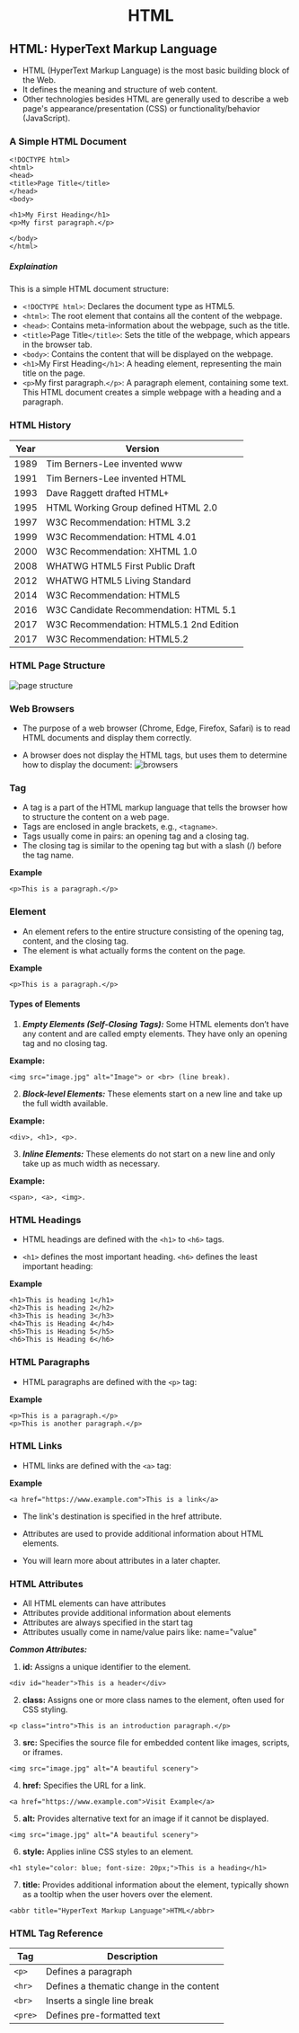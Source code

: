 **<h1 style="text-align:center; font-weigth:bold;"> HTML </h1>**
**<h2>HTML: HyperText Markup Language</h2>**
-	HTML (HyperText Markup Language) is the most basic building block of the Web.
-	It defines the meaning and structure of web content. 
-	Other technologies besides HTML are generally used to describe a web page's appearance/presentation (CSS) or functionality/behavior (JavaScript).
<h3>A Simple HTML Document</h3>

```
<!DOCTYPE html>
<html>
<head>
<title>Page Title</title>
</head>
<body>

<h1>My First Heading</h1>
<p>My first paragraph.</p>

</body>
</html>

```

##### Explaination 
This is a simple HTML document structure:
- `<!DOCTYPE html>`: Declares the document type as HTML5.
- `<html>`: The root element that contains all the content of the webpage.
- `<head>`: Contains meta-information about the webpage, such as the title.
- `<title>`Page Title`</title>`: Sets the title of the webpage, which appears in the browser tab.
- `<body>`: Contains the content that will be displayed on the webpage.
- `<h1>`My First Heading`</h1>`: A heading element, representing the main title on the page.
- `<p>`My first paragraph.`</p>`: A paragraph element, containing some text.
This HTML document creates a simple webpage with a heading and a paragraph.

### HTML History

| Year 	| Version                                 	|
|------	|-----------------------------------------	|
| 1989 	| Tim Berners-Lee invented www            	|
| 1991 	| Tim Berners-Lee invented HTML           	|
| 1993 	| Dave Raggett drafted HTML+              	|
| 1995 	| HTML Working Group defined HTML 2.0     	|
| 1997 	| W3C Recommendation: HTML 3.2            	|
| 1999 	| W3C Recommendation: HTML 4.01           	|
| 2000 	| W3C Recommendation: XHTML 1.0           	|
| 2008 	| WHATWG HTML5 First Public Draft         	|
| 2012 	| WHATWG HTML5 Living Standard            	|
| 2014 	| W3C Recommendation: HTML5               	|
| 2016 	| W3C Candidate Recommendation: HTML 5.1  	|
| 2017 	| W3C Recommendation: HTML5.1 2nd Edition 	|
| 2017 	| W3C Recommendation: HTML5.2             	|

### HTML Page Structure
![page structure](https://cwh-full-next-space.fra1.cdn.digitaloceanspaces.com/tutorial/html-page-structure/html-tag-structure-image.png)

### Web Browsers
- The purpose of a web browser (Chrome, Edge, Firefox, Safari) is to read HTML documents and display them correctly.

- A browser does not display the HTML tags, but uses them to determine how to display the document:
![browsers](https://www.w3schools.com/html/img_chrome.png)

### Tag
- A tag is a part of the HTML markup language that tells the browser how to structure the content on a web page.
- Tags are enclosed in angle brackets, e.g., `<tagname>`.
- Tags usually come in pairs: an opening tag and a closing tag.
- The closing tag is similar to the opening tag but with a slash (/) before the tag name.

**Example**

```<p>This is a paragraph.</p>```

### Element

- An element refers to the entire structure consisting of the opening tag, content, and the closing tag.
- The element is what actually forms the content on the page.

**Example**

```<p>This is a paragraph.</p>```

#### Types of Elements
1. ***Empty Elements (Self-Closing Tags):*** Some HTML elements don’t have any content and are called empty elements. They have only an opening tag and no closing tag.

**Example:**

 ```<img src="image.jpg" alt="Image"> or <br> (line break).```

2. ***Block-level Elements:*** These elements start on a new line and take up the full width available.

**Example:**

``` <div>, <h1>, <p>. ```

3. ***Inline Elements:*** These elements do not start on a new line and only take up as much width as necessary.

**Example:**

```<span>, <a>, <img>.```

### HTML Headings
- HTML headings are defined with the `<h1>` to `<h6>` tags.

- `<h1>` defines the most important heading. `<h6>` defines the least important heading: 

**Example**
```
<h1>This is heading 1</h1>
<h2>This is heading 2</h2>
<h3>This is heading 3</h3>
<h4>This is Heading 4</h4>
<h5>This is Heading 5</h5>
<h6>This is Heading 6</h6>
```
### HTML Paragraphs
- HTML paragraphs are defined with the `<p>` tag:

**Example**
```
<p>This is a paragraph.</p>
<p>This is another paragraph.</p>
```

### HTML Links
- HTML links are defined with the `<a>` tag:

**Example**
```
<a href="https://www.example.com">This is a link</a>
```

- The link's destination is specified in the href attribute. 

- Attributes are used to provide additional information about HTML elements.

- You will learn more about attributes in a later chapter.


### HTML Attributes
- All HTML elements can have attributes
- Attributes provide additional information about elements
- Attributes are always specified in the start tag
- Attributes usually come in name/value pairs like: name="value"

***Common Attributes:***
1. **id:** Assigns a unique identifier to the element.

```
<div id="header">This is a header</div>
```

2. **class:** Assigns one or more class names to the element, often used for CSS styling.
```
<p class="intro">This is an introduction paragraph.</p>
```

3. **src:** Specifies the source file for embedded content like images, scripts, or iframes.
```
<img src="image.jpg" alt="A beautiful scenery">
```

4. **href:** Specifies the URL for a link.
```
<a href="https://www.example.com">Visit Example</a>
```

5. **alt:** Provides alternative text for an image if it cannot be displayed.

```
<img src="image.jpg" alt="A beautiful scenery">
```

6. **style:** Applies inline CSS styles to an element.
```
<h1 style="color: blue; font-size: 20px;">This is a heading</h1>
```

7. **title:** Provides additional information about the element, typically shown as a tooltip when the user hovers over the element.

```
<abbr title="HyperText Markup Language">HTML</abbr>
```

### HTML Tag Reference
| Tag   	| Description                              	|
|-------	|------------------------------------------	|
| `<p>`   	| Defines a paragraph                      	|
| `<hr>`  	| Defines a thematic change in the content 	|
| `<br>` 	| Inserts a single line break              	|
| `<pre>` 	| Defines pre-formatted text               	|